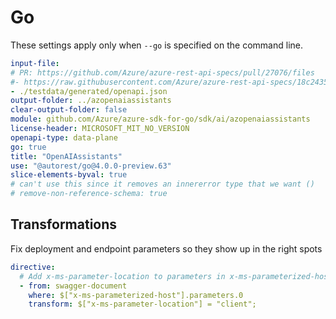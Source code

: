 # Go

These settings apply only when `--go` is specified on the command line.

``` yaml
input-file:
# PR: https://github.com/Azure/azure-rest-api-specs/pull/27076/files
#- https://raw.githubusercontent.com/Azure/azure-rest-api-specs/18c24352ad4a2e0959c0b4ec1404c3a250912f8b/specification/ai/data-plane/OpenAI.Assistants/OpenApiV2/preview/2024-02-15-preview/assistants_generated.json
- ./testdata/generated/openapi.json
output-folder: ../azopenaiassistants
clear-output-folder: false
module: github.com/Azure/azure-sdk-for-go/sdk/ai/azopenaiassistants
license-header: MICROSOFT_MIT_NO_VERSION
openapi-type: data-plane
go: true
title: "OpenAIAssistants"
use: "@autorest/go@4.0.0-preview.63"
slice-elements-byval: true
# can't use this since it removes an innererror type that we want ()
# remove-non-reference-schema: true
```

## Transformations

Fix deployment and endpoint parameters so they show up in the right spots

``` yaml
directive:
  # Add x-ms-parameter-location to parameters in x-ms-parameterized-host
  - from: swagger-document
    where: $["x-ms-parameterized-host"].parameters.0
    transform: $["x-ms-parameter-location"] = "client";
```
